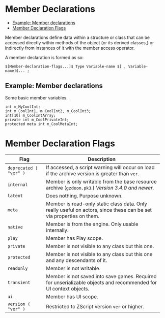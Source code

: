 Member Declarations
===================

<!-- vim-markdown-toc GFM -->

   * [Example: Member declarations](#example-member-declarations)
* [Member Declaration Flags](#member-declaration-flags)

<!-- vim-markdown-toc -->

Member declarations define data within a structure or class that can be
accessed directly within methods of the object (or its derived classes,) or
indirectly from instances of it with the member access operator.

A member declaration is formed as so:

```
$[Member-declaration-flags...]$ Type Variable-name $[ , Variable-name]$... ;
```

## Example: Member declarations

Some basic member variables.

```
int m_MyCoolInt;
int m_CoolInt1, m_CoolInt2, m_CoolInt3;
int[10] m_CoolIntArray;
private int m_CoolPrivateInt;
protected meta int m_CoolMetaInt;
```

Member Declaration Flags
========================

| Flag                   | Description                                                                                                         |
| ----                   | -----------                                                                                                         |
| `deprecated ( "ver" )` | If accessed, a script warning will occur on load if the archive version is greater than `ver`.                      |
| `internal`             | Member is only writable from the base resource archive (`gzdoom.pk3`.) *Version 3.4.0 and newer.*                   |
| `latent`               | Does nothing. Purpose unknown.                                                                                      |
| `meta`                 | Member is read-only static class data. Only really useful on actors, since these can be set via properties on them. |
| `native`               | Member is from the engine. Only usable internally.                                                                  |
| `play`                 | Member has Play scope.                                                                                              |
| `private`              | Member is not visible to any class but this one.                                                                    |
| `protected`            | Member is not visible to any class but this one and any descendants of it.                                          |
| `readonly`             | Member is not writable.                                                                                             |
| `transient`            | Member is not saved into save games. Required for unserializable objects and recommended for UI context objects.    |
| `ui`                   | Member has UI scope.                                                                                                |
| `version ( "ver" )`    | Restricted to ZScript version `ver` or higher.                                                                      |

<!-- EOF -->
